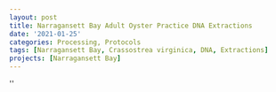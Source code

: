 ```yaml
---
layout: post
title: Narragansett Bay Adult Oyster Practice DNA Extractions
date: '2021-01-25'
categories: Processing, Protocols
tags: [Narragansett Bay, Crassostrea virginica, DNA, Extractions]
projects: [Narragansett Bay]
---
```



''



